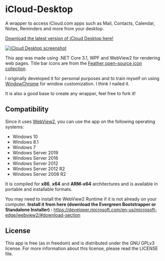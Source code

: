 # iCloud-Desktop

A wrapper to access iCloud.com apps such as Mail, Contacts, Calendar, Notes, Reminders and more from your desktop.

[Download the latest version of iCloud Desktop here!](https://github.com/Cryonid/iCloud-Desktop/releases/)

[![iCloud Desktop screenshot](https://i.imgur.com/K6nWbCV.png)](https://i.imgur.com/tC1HyTj.png)

This app was made using .NET Core 3.1, WPF and WebView2 for rendering web pages. Title bar icons are from the [Feather open-source icon collection](https://feathericons.com/).

I originally developed it for personal purposes and to train myself on using [WindowChrome](https://docs.microsoft.com/en-us/dotnet/api/system.windows.shell.windowchrome) for window customization. I think I nailed it.

It is also a good base to create any wrapper, feel free to fork it!

## Compatibility
Since it uses [WebView2](https://developer.microsoft.com/en-us/microsoft-edge/webview2/), you can use the app on the following operating systems:
- Windows 10
- Windows 8.1
- Windows 7
- Windows Server 2019
- Windows Server 2016
- Windows Server 2012
- Windows Server 2012 R2
- Windows Server 2008 R2

It is compiled for **x86**, **x64** and **ARM-x64** architectures and is available in portable and installable formats.

You may need to install the WebView2 Runtime if it is not already on your computer.
**Install it from here (download the Evergreen Bootstrapper or Standalone Installer) :** https://developer.microsoft.com/en-us/microsoft-edge/webview2/#download-section

## License
This app is free (as in freedom) and is distributed under the GNU GPLv3 license. For more information about this license, please read the LICENSE file.
